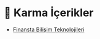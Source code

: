 # 🎲 Karma İçerikler

<!--Index-->

- [Finansta Bilişim Teknolojileri](./Finansta%20Bili%C5%9Fim%20Teknolojileri.rar)

<!--Index-->
